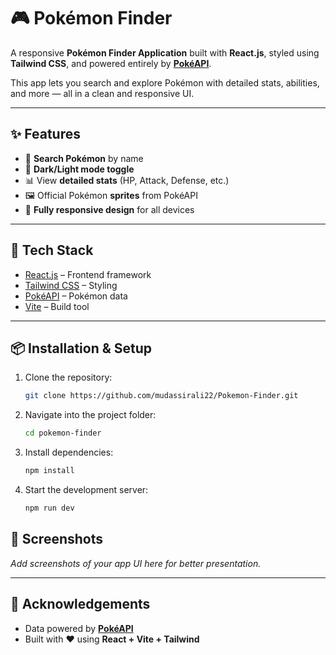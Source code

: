 # 🎮 Pokémon Finder

A responsive **Pokémon Finder Application** built with **React.js**, styled using **Tailwind CSS**, and powered entirely by **[PokéAPI](https://pokeapi.co/)**.  

This app lets you search and explore Pokémon with detailed stats, abilities, and more — all in a clean and responsive UI.

---

## ✨ Features
- 🔎 **Search Pokémon** by name  
- 🌙 **Dark/Light mode toggle**  
- 📊 View **detailed stats** (HP, Attack, Defense, etc.)  
- 🖼️ Official Pokémon **sprites** from PokéAPI  
- 📱 **Fully responsive design** for all devices  

---

## 🚀 Tech Stack
- [React.js](https://react.dev/) – Frontend framework  
- [Tailwind CSS](https://tailwindcss.com/) – Styling  
- [PokéAPI](https://pokeapi.co/) – Pokémon data  
- [Vite](https://vitejs.dev/) – Build tool  

---

## 📦 Installation & Setup

1. Clone the repository:
   ```bash
   git clone https://github.com/mudassirali22/Pokemon-Finder.git
   ```

2. Navigate into the project folder:
   ```bash
   cd pokemon-finder
   ```

3. Install dependencies:
   ```bash
   npm install
   ```

4. Start the development server:
   ```bash
   npm run dev
   ```


## 📸 Screenshots
_Add screenshots of your app UI here for better presentation._

---

## 🙌 Acknowledgements
- Data powered by **[PokéAPI](https://pokeapi.co/)**  
- Built with ❤️ using **React + Vite + Tailwind**  
